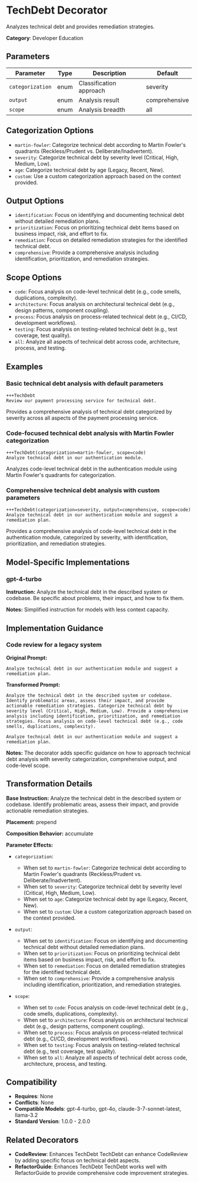 # TechDebt Decorator

Analyzes technical debt and provides remediation strategies.

**Category**: Developer Education

## Parameters

| Parameter | Type | Description | Default |
|-----------|------|-------------|--------|
| `categorization` | enum | Classification approach | severity |
| `output` | enum | Analysis result | comprehensive |
| `scope` | enum | Analysis breadth | all |

## Categorization Options

- `martin-fowler`: Categorize technical debt according to Martin Fowler's quadrants (Reckless/Prudent vs. Deliberate/Inadvertent).
- `severity`: Categorize technical debt by severity level (Critical, High, Medium, Low).
- `age`: Categorize technical debt by age (Legacy, Recent, New).
- `custom`: Use a custom categorization approach based on the context provided.

## Output Options

- `identification`: Focus on identifying and documenting technical debt without detailed remediation plans.
- `prioritization`: Focus on prioritizing technical debt items based on business impact, risk, and effort to fix.
- `remediation`: Focus on detailed remediation strategies for the identified technical debt.
- `comprehensive`: Provide a comprehensive analysis including identification, prioritization, and remediation strategies.

## Scope Options

- `code`: Focus analysis on code-level technical debt (e.g., code smells, duplications, complexity).
- `architecture`: Focus analysis on architectural technical debt (e.g., design patterns, component coupling).
- `process`: Focus analysis on process-related technical debt (e.g., CI/CD, development workflows).
- `testing`: Focus analysis on testing-related technical debt (e.g., test coverage, test quality).
- `all`: Analyze all aspects of technical debt across code, architecture, process, and testing.

## Examples

### Basic technical debt analysis with default parameters

```
+++TechDebt
Review our payment processing service for technical debt.
```

Provides a comprehensive analysis of technical debt categorized by severity across all aspects of the payment processing service.

### Code-focused technical debt analysis with Martin Fowler categorization

```
+++TechDebt(categorization=martin-fowler, scope=code)
Analyze technical debt in our authentication module.
```

Analyzes code-level technical debt in the authentication module using Martin Fowler's quadrants for categorization.

### Comprehensive technical debt analysis with custom parameters

```
+++TechDebt(categorization=severity, output=comprehensive, scope=code)
Analyze technical debt in our authentication module and suggest a remediation plan.
```

Provides a comprehensive analysis of code-level technical debt in the authentication module, categorized by severity, with identification, prioritization, and remediation strategies.

## Model-Specific Implementations

### gpt-4-turbo

**Instruction:** Analyze the technical debt in the described system or codebase. Be specific about problems, their impact, and how to fix them.

**Notes:** Simplified instruction for models with less context capacity.


## Implementation Guidance

### Code review for a legacy system

**Original Prompt:**
```
Analyze technical debt in our authentication module and suggest a remediation plan.
```

**Transformed Prompt:**
```
Analyze the technical debt in the described system or codebase. Identify problematic areas, assess their impact, and provide actionable remediation strategies. Categorize technical debt by severity level (Critical, High, Medium, Low). Provide a comprehensive analysis including identification, prioritization, and remediation strategies. Focus analysis on code-level technical debt (e.g., code smells, duplications, complexity).

Analyze technical debt in our authentication module and suggest a remediation plan.
```

**Notes:** The decorator adds specific guidance on how to approach technical debt analysis with severity categorization, comprehensive output, and code-level scope.

## Transformation Details

**Base Instruction:** Analyze the technical debt in the described system or codebase. Identify problematic areas, assess their impact, and provide actionable remediation strategies.

**Placement:** prepend

**Composition Behavior:** accumulate

**Parameter Effects:**

- `categorization`:
  - When set to `martin-fowler`: Categorize technical debt according to Martin Fowler's quadrants (Reckless/Prudent vs. Deliberate/Inadvertent).
  - When set to `severity`: Categorize technical debt by severity level (Critical, High, Medium, Low).
  - When set to `age`: Categorize technical debt by age (Legacy, Recent, New).
  - When set to `custom`: Use a custom categorization approach based on the context provided.

- `output`:
  - When set to `identification`: Focus on identifying and documenting technical debt without detailed remediation plans.
  - When set to `prioritization`: Focus on prioritizing technical debt items based on business impact, risk, and effort to fix.
  - When set to `remediation`: Focus on detailed remediation strategies for the identified technical debt.
  - When set to `comprehensive`: Provide a comprehensive analysis including identification, prioritization, and remediation strategies.

- `scope`:
  - When set to `code`: Focus analysis on code-level technical debt (e.g., code smells, duplications, complexity).
  - When set to `architecture`: Focus analysis on architectural technical debt (e.g., design patterns, component coupling).
  - When set to `process`: Focus analysis on process-related technical debt (e.g., CI/CD, development workflows).
  - When set to `testing`: Focus analysis on testing-related technical debt (e.g., test coverage, test quality).
  - When set to `all`: Analyze all aspects of technical debt across code, architecture, process, and testing.

## Compatibility

- **Requires**: None
- **Conflicts**: None
- **Compatible Models**: gpt-4-turbo, gpt-4o, claude-3-7-sonnet-latest, llama-3.2
- **Standard Version**: 1.0.0 - 2.0.0

## Related Decorators

- **CodeReview**: Enhances TechDebt TechDebt can enhance CodeReview by adding specific focus on technical debt aspects.
- **RefactorGuide**: Enhances TechDebt TechDebt works well with RefactorGuide to provide comprehensive code improvement strategies.
